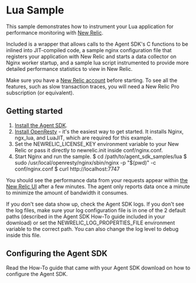 # Lua Sample

This sample demonstrates how to instrument your Lua application for performance 
monitoring with [New Relic](http://newrelic.com). 

Included is a wrapper that allows calls to the Agent SDK's C functions to be 
inlined into JIT-compiled code, a sample nginx configuration file
that registers your application with New Relic and starts a data collector on 
Nginx worker startup, and a sample lua script instrumented to provide more
detailed performance statistics to view in New Relic.

Make sure you have a [New Relic account](http://newrelic.com) before
starting. To see all the features, such as slow transaction traces, you will
need a New Relic Pro subscription (or equivalent).

## Getting started

1. [Install the Agent SDK](http://download.newrelic.com/agent_sdk/).
2. [Install OpenResty](http://openresty.org/#Installation) - it's the easiest
   way to get started. It installs Nginx, ngx_lua, and LuaJIT, which are
   required for this example.
3. Set the NEWRELIC_LICENSE_KEY environment variable to your New Relic
   or pass it directly to newrelic.init inside conf/nginx.conf.
4. Start Nginx and run the sample.
   $ cd /path/to/agent_sdk_samples/lua
   $ sudo /usr/local/openresty/nginx/sbin/nginx -p "$(pwd)" -c conf/nginx.conf
   $ curl http://localhost:7747

You should see the performance data from your requests appear within 
[the New Relic UI](https://rpm.newrelic.com/) after a few minutes. The agent 
only reports data once a minute to minimize the amount of bandwidth it
consumes.

If you don't see data show up, check the Agent SDK logs. If you don't see the
log files, make sure your log configuration file is in one of the 2 default 
paths (described in the Agent SDK How-To guide included in your download) or 
set the NEWRELIC_LOG_PROPERTIES_FILE environment variable to the correct path.
You can also change the log level to debug inside this file.

## Configuring the Agent SDK

Read the How-To guide that came with your Agent SDK download on how to
configure the Agent SDK.
